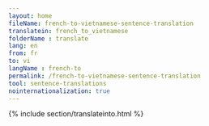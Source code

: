 ```yaml
---
layout: home
fileName: french-to-vietnamese-sentence-translation
translatein: french_to_vietnamese
folderName : translate
lang: en
from: fr
to: vi
langName : french-to
permalink: /french-to-vietnamese-sentence-translation
tool: sentence-translations
nointernationalization: true
---
```

{% include section/translateinto.html %}
